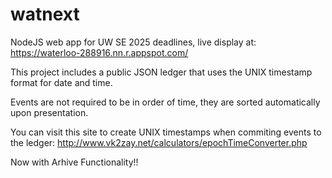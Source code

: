 # watnext
NodeJS web app for UW SE 2025 deadlines, live display at:
https://waterloo-288916.nn.r.appspot.com/

This project includes a public JSON ledger that uses the UNIX timestamp format for date and time.

Events are not required to be in order of time, they are sorted automatically upon presentation.

You can visit this site to create UNIX timestamps when commiting events to the ledger:
http://www.vk2zay.net/calculators/epochTimeConverter.php

Now with Arhive Functionality!!
